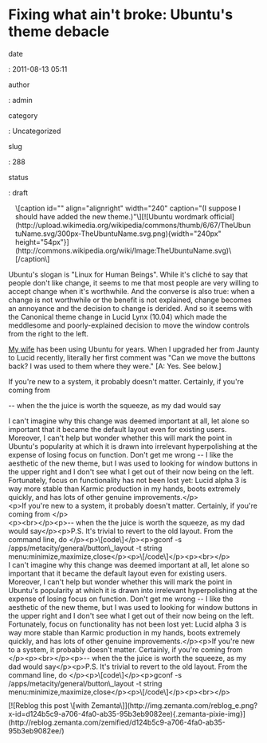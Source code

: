 Fixing what ain't broke: Ubuntu's theme debacle
===============================================

date

:   2011-08-13 05:11

author

:   admin

category

:   Uncategorized

slug

:   288

status

:   draft

<div class="zemanta-img" style="margin: 1em; display: block;">
\[caption id="" align="alignright" width="240" caption="(I suppose I
should have added the new theme.)"\][![Ubuntu wordmark
official](http://upload.wikimedia.org/wikipedia/commons/thumb/6/67/TheUbuntuName.svg/300px-TheUbuntuName.svg.png){width="240px"
height="54px"}](http://commons.wikipedia.org/wiki/Image:TheUbuntuName.svg)\[/caption\]

</div>
Ubuntu's slogan is "Linux for Human Beings". While it's cliché to say
that people don't like change, it seems to me that most people are very
willing to accept change when it's worthwhile. And the converse is also
true: when a change is not worthwhile or the benefit is not explained,
change becomes an annoyance and the decision to change is derided. And
so it seems with the Canonical theme change in Lucid Lynx (10.04) which
made the meddlesome and poorly-explained decision to move the window
controls from the right to the left.

[My wife](http://beaconcoaching.com) has been using Ubuntu for years.
When I upgraded her from Jaunty to Lucid recently, literally her first
comment was "Can we move the buttons back? I was used to them where they
were." \[A: Yes. See below.\]

If you're new to a system, it probably doesn't matter. Certainly, if
you're coming from

-- when the the juice is worth the squeeze, as my dad would say

<div id="_mcePaste">
I can't imagine why this change was deemed important at all, let alone
so important that it became the default layout even for existing users.
Moreover, I can't help but wonder whether this will mark the point in
Ubuntu's popularity at which it is drawn into irrelevant hyperpolishing
at the expense of losing focus on function. Don't get me wrong -- I like
the aesthetic of the new theme, but I was used to looking for window
buttons in the upper right and I don't see what I get out of their now
being on the left. Fortunately, focus on functionality has not been lost
yet: Lucid alpha 3 is way more stable than Karmic production in my
hands, boots extremely quickly, and has lots of other genuine
improvements.&lt;/p&gt;

</div>
<div id="_mcePaste">
&lt;p&gt;If you're new to a system, it probably doesn't matter.
Certainly, if you're coming from &lt;/p&gt;

</div>
<div id="_mcePaste">
&lt;p&gt;&lt;br&gt;&lt;/p&gt;&lt;p&gt;-- when the the juice is worth the
squeeze, as my dad would say&lt;/p&gt;&lt;p&gt;P.S. It's trivial to
revert to the old layout. From the command line,
do&nbsp;&lt;/p&gt;&lt;p&gt;\[code\]&lt;/p&gt;&lt;p&gt;gconf -s
/apps/metacity/general/button\_layout -t string
menu:minimize,maximize,close&lt;/p&gt;&lt;p&gt;\[/code\]&lt;/p&gt;&lt;p&gt;&lt;br&gt;&lt;/p&gt;

</div>
I can't imagine why this change was deemed important at all, let alone
so important that it became the default layout even for existing users.
Moreover, I can't help but wonder whether this will mark the point in
Ubuntu's popularity at which it is drawn into irrelevant hyperpolishing
at the expense of losing focus on function. Don't get me wrong -- I like
the aesthetic of the new theme, but I was used to looking for window
buttons in the upper right and I don't see what I get out of their now
being on the left. Fortunately, focus on functionality has not been lost
yet: Lucid alpha 3 is way more stable than Karmic production in my
hands, boots extremely quickly, and has lots of other genuine
improvements.&lt;/p&gt;&lt;p&gt;If you're new to a system, it probably
doesn't matter. Certainly, if you're coming from
&lt;/p&gt;&lt;p&gt;&lt;br&gt;&lt;/p&gt;&lt;p&gt;-- when the the juice is
worth the squeeze, as my dad would say&lt;/p&gt;&lt;p&gt;P.S. It's
trivial to revert to the old layout. From the command line,
do&nbsp;&lt;/p&gt;&lt;p&gt;\[code\]&lt;/p&gt;&lt;p&gt;gconf -s
/apps/metacity/general/button\_layout -t string
menu:minimize,maximize,close&lt;/p&gt;&lt;p&gt;\[/code\]&lt;/p&gt;&lt;p&gt;&lt;br&gt;&lt;/p&gt;

<div class="zemanta-pixie" style="margin-top: 10px; height: 15px;">
[![Reblog this post \[with
Zemanta\]](http://img.zemanta.com/reblog_e.png?x-id=d124b5c9-a706-4fa0-ab35-95b3eb9082ee){.zemanta-pixie-img}](http://reblog.zemanta.com/zemified/d124b5c9-a706-4fa0-ab35-95b3eb9082ee/)

<script src="http://static.zemanta.com/readside/loader.js" type="text/javascript"></script>
</div>

